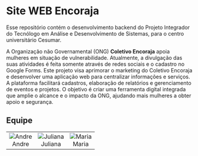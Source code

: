 # Site WEB Encoraja 

Esse repositório contém o desenvolvimento backend do Projeto Integrador do Tecnólogo em Análise e Desenvolvimento de Sistemas, para o centro universitário Cesumar. 

A Organização não Governamental (ONG) **Coletivo Encoraja** apoia mulheres em situação de vulnerabilidade. Atualmente, a divulgação das suas atividades é feita somente através de redes sociais e o cadastro no Google Forms. Este projeto visa aprimorar o marketing do Coletivo Encoraja e desenvolver uma aplicação web para centralizar informações e serviços. A plataforma facilitará cadastros, elaboração de relatórios e gerenciamento de eventos e projetos. O objetivo é criar uma ferramenta digital integrada que amplie o alcance e o impacto da ONG, ajudando mais mulheres a obter apoio e segurança.

## Equipe

<div style="text-align: center;">
    <table style="margin: 0 auto;">
        <tr>
            <td style="text-align:center;">
                <img src="https://media.licdn.com/dms/image/D4D03AQGjkE_TgqbwKQ/profile-displayphoto-shrink_200_200/0/1718147518615?e=1724889600&v=beta&t=dCYM0msqZWamQgfJAzBAYYFhhYgRl8zxERn10DlclqY" alt="Andre">
                <br>
                Andre
            </td>
            <td style="text-align:center;">
                <img src="https://media.licdn.com/dms/image/D4D03AQHr7w0DU_lM6A/profile-displayphoto-shrink_200_200/0/1710427543029?e=1724889600&v=beta&t=-ikLLjJ1mI2aTjpnJ_AMIrOtaeidvhuCuB5RopXbFLo" alt="Juliana">
                <br>
                Juliana
            </td>
            <td style="text-align:center;">
                <img src="https://media.licdn.com/dms/image/D4E03AQHYW0e702e5IQ/profile-displayphoto-shrink_200_200/0/1711017086059?e=1724889600&v=beta&t=fKGDdxVltlIu3ENXcmUg7Zg9b1NxvO0dICFFuYeImPQ" alt="Maria">
                <br>
                Maria
            </td>
        </tr>
    </table>
</div>
